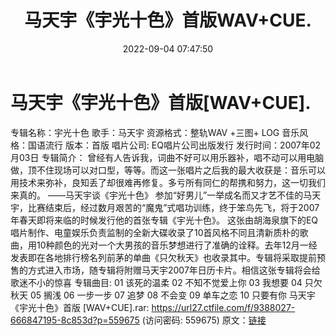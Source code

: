 ﻿---
title: 马天宇《宇光十色》首版WAV+CUE.
date: 2022-09-04 07:47:50
categories: WAV车载音乐、镜像
tags: 华语中文
---
# 马天宇《宇光十色》首版[WAV+CUE].

专辑名称：宇光十色
歌手：马天宇
资源格式：整轨WAV +三图+ LOG
音乐风格：国语流行
版本：首版
唱片公司: EQ唱片公司出版发行
发行时间：2007年02月03日
专辑简介：
曾经有人告诉我，词曲不好可以用乐器补，唱不动可以用电脑做，顶不住现场可以对口型，等等。而这一张唱片之后我的最大收获是：音乐可以用技术来弥补，良知丢了却很难再修复。多亏所有同仁的帮携和努力，这一切我们来真的。
——马天宇谈《宇光十色》
参加“好男儿”一举成名而又才艺不佳的马天宇，比赛结束后，经过数月艰苦的“魔鬼”式唱功训练，终于笨鸟先飞，将于2007年春天即将来临的时候发行他的首张专辑《宇光十色》。
这张由胡海泉旗下的EQ唱片制作、电童娱乐负责监制的全新大碟收录了10首风格不同且清新质朴的歌曲，用10种颜色的光对一个大男孩的音乐梦想进行了准确的诠释。去年12月一经发表即在各地排行榜名列前茅的单曲《只欠秋天》也收录其中。专辑将采取提前预售的方式进入市场，随专辑将附赠马天宇2007年日历卡片。相信这张专辑将会给歌迷不小的惊喜
专辑曲目:
01 该死的温柔
02 不知不觉爱上你
03 我想要
04 只欠秋天
05 搁浅
06 一步一步
07 追梦
08 不会变
09 单车之恋
10 只要有你
马天宇《宇光十色》首版 [WAV+CUE].rar: https://url27.ctfile.com/f/9388027-666847195-8c853d?p=559675
(访问密码: 559675)
原文：[链接](https://blog.sina.com.cn/s/blog_1647c7e7601030z7e.html)
